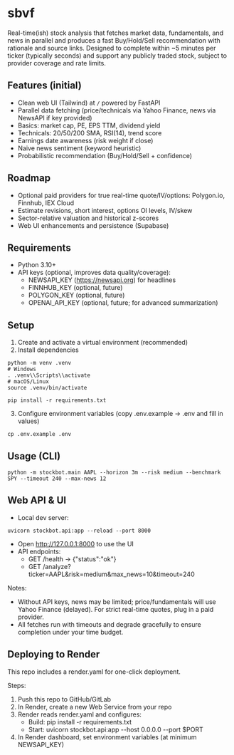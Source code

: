 # sbvf

Real-time(ish) stock analysis that fetches market data, fundamentals, and news in parallel and produces a fast Buy/Hold/Sell recommendation with rationale and source links. Designed to complete within ~5 minutes per ticker (typically seconds) and support any publicly traded stock, subject to provider coverage and rate limits.

## Features (initial)
- Clean web UI (Tailwind) at `/` powered by FastAPI
- Parallel data fetching (price/technicals via Yahoo Finance, news via NewsAPI if key provided)
- Basics: market cap, PE, EPS TTM, dividend yield
- Technicals: 20/50/200 SMA, RSI(14), trend score
- Earnings date awareness (risk weight if close)
- Naive news sentiment (keyword heuristic)
- Probabilistic recommendation (Buy/Hold/Sell + confidence)

## Roadmap
- Optional paid providers for true real-time quote/IV/options: Polygon.io, Finnhub, IEX Cloud
- Estimate revisions, short interest, options OI levels, IV/skew
- Sector-relative valuation and historical z-scores
- Web UI enhancements and persistence (Supabase)

## Requirements
- Python 3.10+
- API keys (optional, improves data quality/coverage):
  - NEWSAPI_KEY (https://newsapi.org) for headlines
  - FINNHUB_KEY (optional, future)
  - POLYGON_KEY (optional, future)
  - OPENAI_API_KEY (optional, future; for advanced summarization)

## Setup
1) Create and activate a virtual environment (recommended)
2) Install dependencies

```
python -m venv .venv
# Windows
. .venv\\Scripts\\activate
# macOS/Linux
source .venv/bin/activate

pip install -r requirements.txt
```

3) Configure environment variables (copy .env.example → .env and fill in values)

```
cp .env.example .env
```

## Usage (CLI)
```
python -m stockbot.main AAPL --horizon 3m --risk medium --benchmark SPY --timeout 240 --max-news 12
```

## Web API & UI
- Local dev server:
```
uvicorn stockbot.api:app --reload --port 8000
```
- Open http://127.0.0.1:8000 to use the UI
- API endpoints:
  - GET /health -> {"status":"ok"}
  - GET /analyze?ticker=AAPL&risk=medium&max_news=10&timeout=240

Notes:
- Without API keys, news may be limited; price/fundamentals will use Yahoo Finance (delayed). For strict real-time quotes, plug in a paid provider.
- All fetches run with timeouts and degrade gracefully to ensure completion under your time budget.

## Deploying to Render
This repo includes a render.yaml for one-click deployment.

Steps:
1) Push this repo to GitHub/GitLab
2) In Render, create a new Web Service from your repo
3) Render reads render.yaml and configures:
   - Build: pip install -r requirements.txt
   - Start: uvicorn stockbot.api:app --host 0.0.0.0 --port $PORT
4) In Render dashboard, set environment variables (at minimum NEWSAPI_KEY)

